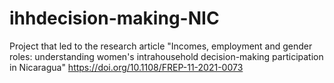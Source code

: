 # ihhdecision-making-NIC
Project that led to the research article "Incomes, employment and gender roles: understanding women's intrahousehold decision-making participation in Nicaragua" https://doi.org/10.1108/FREP-11-2021-0073
